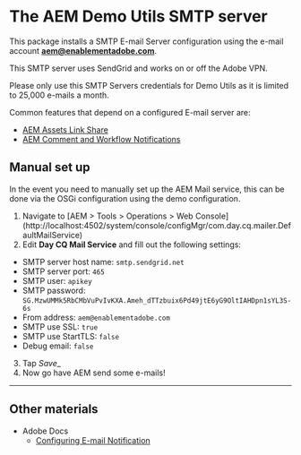 # The AEM Demo Utils SMTP server

This package installs a SMTP E-mail Server configuration using the e-mail account **aem@enablementadobe.com**.

This SMTP server uses SendGrid and works on or off the Adobe VPN.

Please only use this SMTP Servers credentials for Demo Utils as it is limited to 25,000 e-mails a month.

Common features that depend on a configured E-mail server are:

* <a href="https://docs.adobe.com/docs/en/aem/6-4/administer/content/assets/link-sharing.html" target="_blank">AEM Assets Link Share</a>
* <a href="https://docs.adobe.com/docs/en/aem/6-4/administer/operations/notification.html" target="_blank">AEM Comment and Workflow Notifications</a>

## Manual set up

In the event you need to manually set up the AEM Mail service, this can be done via the OSGi configuration using the demo configuration.

1. Navigate to [AEM > Tools > Operations > Web Console] (http://localhost:4502/system/console/configMgr/com.day.cq.mailer.DefaultMailService)
2. Edit __Day CQ Mail Service__ and fill out the following settings:
+ SMTP server host name: `smtp.sendgrid.net`
+ SMTP server port: `465`
+ SMTP user: `apikey`
+ SMTP password: `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`
+ From address: `aem@enablementadobe.com`
+ SMTP use SSL: `true`
+ SMTP use StartTLS: `false`
+ Debug email: `false`
3. Tap _Save__ 
4. Now go have AEM send some e-mails!

----

## Other materials

* Adobe Docs
    * [Configuring E-mail Notification](https://docs.adobe.com/docs/en/aem/6-4/administer/operations/notification.html)</a>

